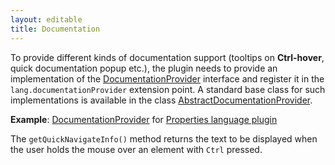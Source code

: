 ```yaml
---
layout: editable
title: Documentation
---
```


To provide different kinds of documentation support (tooltips on **Ctrl-hover**, quick documentation popup etc.), the plugin needs to provide an implementation of the
[DocumentationProvider](https://github.com/JetBrains/intellij-community/blob/master/platform/lang-api/src/com/intellij/lang/documentation/DocumentationProvider.java)
interface and register it in the `lang.documentationProvider` extension point.
A standard base class for such implementations is available in the class
[AbstractDocumentationProvider](https://github.com/JetBrains/intellij-community/blob/master/platform/lang-api/src/com/intellij/lang/documentation/AbstractDocumentationProvider.java).

**Example**:
[DocumentationProvider](https://github.com/JetBrains/intellij-community/blob/master/plugins/properties/src/com/intellij/lang/properties/PropertiesDocumentationProvider.java)
for
[Properties language plugin](https://github.com/JetBrains/intellij-community/blob/master/plugins/properties/)


The `getQuickNavigateInfo()` method returns the text to be displayed when the user holds the mouse over an element with ```Ctrl``` pressed.
